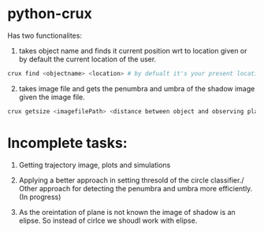 # python-crux

Has two functionalites:

1) takes object name and finds it current position wrt to location given or by default the current location of the user.
```bash
crux find <objectname> <location> # by defualt it's your present location on Earth.
```

2) takes image file and gets the penumbra and umbra of the shadow image given the image file.
```bash
crux getsize <imagefilePath> <distance between object and observing plane> <distance between source and object>
```
# Incomplete tasks:

1) Getting trajectory image, plots and simulations

2) Applying a better approach in setting thresold of the circle classifier./ Other approach for detecting the penumbra and umbra more efficiently.(In progress)

3) As the oreintation of plane is not known the image of shadow is an elipse. So instead of cirlce we shoudl work with elipse.


